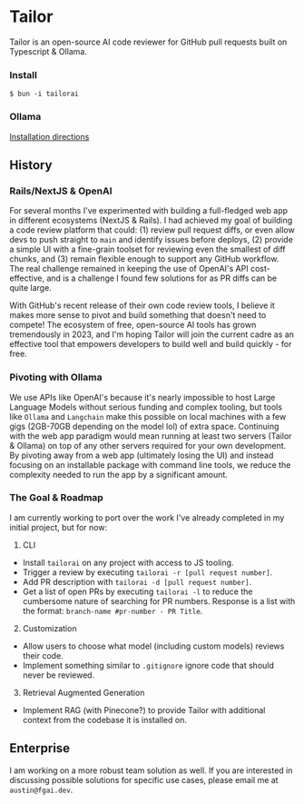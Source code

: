 # Tailor

Tailor is an open-source AI code reviewer for GitHub pull requests built on Typescript & Ollama.

### Install
```
$ bun -i tailorai
```

### Ollama
[Installation directions](https://github.com/jmorganca/ollama)

## History 

### Rails/NextJS & OpenAI

For several months I've experimented with building a full-fledged web app in different ecosystems (NextJS & Rails). I had achieved my goal of building a code review platform that could: (1) review pull request diffs, or even allow devs to push straight to ```main``` and identify issues before deploys, (2) provide a simple UI with a fine-grain toolset for reviewing even the smallest of diff chunks, and (3) remain flexible enough to support any GitHub workflow. The real challenge remained in keeping the use of OpenAI's API cost-effective, and is a challenge I found few solutions for as PR diffs can be quite large.

With GitHub's recent release of their own code review tools, I believe it makes more sense to pivot and build something that doesn't need to compete! The ecosystem of free, open-source AI tools has grown tremendously in 2023, and I'm hoping Tailor will join the current cadre as an effective tool that empowers developers to build well and build quickly - for free. 

### Pivoting with Ollama

We use APIs like OpenAI's because it's nearly impossible to host Large Language Models without serious funding and complex tooling, but tools like ```Ollama``` and ```Langchain``` make this possible on local machines with a few gigs (2GB-70GB depending on the model lol) of extra space. Continuing with the web app paradigm would mean running at least two servers (Tailor & Ollama) on top of any other servers required for your own development. By pivoting away from a web app (ultimately losing the UI) and instead focusing on an installable package with command line tools, we reduce the complexity needed to run the app by a significant amount. 

### The Goal & Roadmap

I am currently working to port over the work I've already completed in my initial project, but for now:

1. CLI 
  * Install ```tailorai``` on any project with access to JS tooling.
  * Trigger a review by executing ```tailorai -r [pull request number]```.
  * Add PR description with ```tailorai -d [pull request number]```.
  * Get a list of open PRs by executing ```tailorai -l``` to reduce the cumbersome nature of searching for PR numbers. Response is a list with the format: ```branch-name #pr-number - PR Title```.
2. Customization
  * Allow users to choose what model (including custom models) reviews their code.
  * Implement something similar to ```.gitignore``` ignore code that should never be reviewed.
3. Retrieval Augmented Generation
  * Implement RAG (with Pinecone?) to provide Tailor with additional context from the codebase it is installed on.


## Enterprise

I am working on a more robust team solution as well. If you are interested in discussing possible solutions for specific use cases, please email me at ```austin@fgai.dev```.